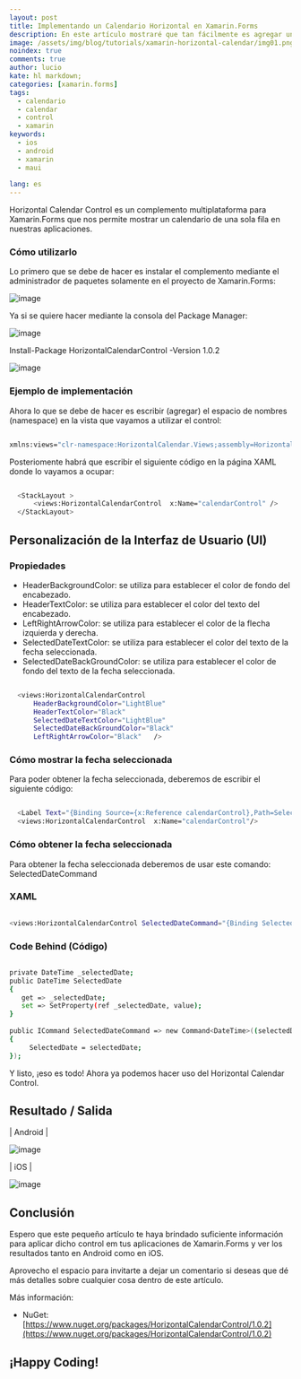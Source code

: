 ```yaml
---
layout: post
title: Implementando un Calendario Horizontal en Xamarin.Forms
description: En este artículo mostraré que tan fácilmente es agregar un control de calendario de manera horizontal a nuestras aplicaciones de Xamarin.Forms
image: /assets/img/blog/tutorials/xamarin-horizontal-calendar/img01.png
noindex: true
comments: true
author: lucio
kate: hl markdown;
categories: [xamarin.forms]
tags:
  - calendario
  - calendar
  - control
  - xamarin
keywords:
  - ios
  - android
  - xamarin
  - maui
  
lang: es
---
```


Horizontal Calendar Control es un complemento multiplataforma para Xamarin.Forms que nos permite mostrar un calendario de una sola fila en nuestras aplicaciones.

### Cómo utilizarlo

Lo primero que se debe de hacer es instalar el complemento mediante el administrador de paquetes solamente en el proyecto de Xamarin.Forms:

![image](/assets/img/blog/tutorials/xamarin-horizontal-calendar/img02.png)

Ya si se quiere hacer mediante la consola del Package Manager:

![image](/assets/img/blog/tutorials/xamarin-horizontal-calendar/img01.png)

Install-Package HorizontalCalendarControl -Version 1.0.2

![image](/assets/img/blog/tutorials/xamarin-horizontal-calendar/img03.png)

### Ejemplo de implementación

Ahora lo que se debe de hacer es escribir (agregar) el espacio de nombres (namespace) en la vista que vayamos a utilizar el control:

~~~bash

xmlns:views="clr-namespace:HorizontalCalendar.Views;assembly=HorizontalCalendar"

~~~

Posteriomente habrá  que escribir el siguiente código en la página XAML donde lo vayamos a ocupar:

~~~bash

  <StackLayout >
      <views:HorizontalCalendarControl  x:Name="calendarControl" />
  </StackLayout>

~~~

## Personalización de la Interfaz de Usuario (UI)

### Propiedades

- HeaderBackgroundColor: se utiliza para establecer el color de fondo del encabezado.
- HeaderTextColor: se utiliza para establecer el color del texto del encabezado.
- LeftRightArrowColor: se utiliza para establecer el color de la flecha izquierda y derecha.
- SelectedDateTextColor: se utiliza para establecer el color del texto de la fecha seleccionada.
- SelectedDateBackGroundColor: se utiliza para establecer el color de fondo del texto de la fecha seleccionada.

~~~bash

  <views:HorizontalCalendarControl 
      HeaderBackgroundColor="LightBlue"
      HeaderTextColor="Black"
      SelectedDateTextColor="LightBlue" 
      SelectedDateBackGroundColor="Black" 
      LeftRightArrowColor="Black"   />

~~~

### Cómo mostrar la fecha seleccionada
Para poder obtener la fecha seleccionada, deberemos de escribir el siguiente código:

~~~bash

  <Label Text="{Binding Source={x:Reference calendarControl},Path=SelectedDate}" />
  <views:HorizontalCalendarControl  x:Name="calendarControl"/>

~~~

### Cómo obtener la fecha seleccionada

Para obtener la fecha seleccionada deberemos de usar este comando: SelectedDateCommand

### XAML

~~~bash

<views:HorizontalCalendarControl SelectedDateCommand="{Binding SelectedDateCommand}" x:Name="calendarControl"  />

~~~

### Code Behind (Código)

~~~bash

private DateTime _selectedDate;
public DateTime SelectedDate
{
   get => _selectedDate;
   set => SetProperty(ref _selectedDate, value);
}
 
public ICommand SelectedDateCommand => new Command<DateTime>((selectedDate) =>
{
     SelectedDate = selectedDate; 
});

~~~

Y listo, ¡eso es todo! Ahora ya podemos hacer uso del Horizontal Calendar Control.

## Resultado / Salida

| Android |

![image](/assets/img/blog/tutorials/xamarin-horizontal-calendar/img04.png)

| iOS |

![image](/assets/img/blog/tutorials/xamarin-horizontal-calendar/img05.png)

## Conclusión

Espero que este pequeño artículo te haya brindado suficiente información para aplicar dicho control em tus aplicaciones de Xamarin.Forms y ver los resultados tanto en Android como en iOS. 

Aprovecho el espacio para invitarte a dejar un comentario si deseas que dé más detalles sobre cualquier cosa dentro de este artículo.

Más información:

- NuGet: [https://www.nuget.org/packages/HorizontalCalendarControl/1.0.2](https://www.nuget.org/packages/HorizontalCalendarControl/1.0.2)

## ¡Happy Coding!